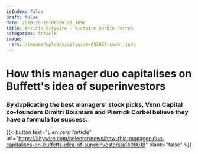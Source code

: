 ```yaml
---
isIndex: false
draft: false
date: 2020-10-16T08:00:21.169Z
title: Article Citywire - Victoire Barbin Perron
categories: Article
image:
  src: /images/uploads/citywire-092020-cover.jpeg
---
```

# How this manager duo capitalises on Buffett's idea of superinvestors

### By duplicating the best managers’ stock picks, Venn Capital co-founders Dimitri Boismare and Pierrick Corbel believe they have a formula for success.

{{< button text="Lien vers l'article" url="https://citywire.com/selector/news/how-this-manager-duo-capitalises-on-buffetts-idea-of-superinvestors/a1408018" blank="false" >}}